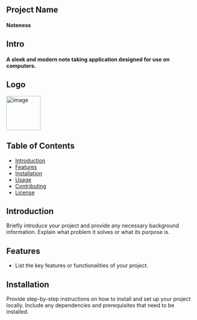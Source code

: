 ## Project Name

#### Noteness


## Intro

#### A sleek and modern note taking application designed for use on computers. 


## Logo 

<img width="91" alt="image" src="https://github.com/MEC0134/noteness/assets/102277976/0f73d7d1-2a4a-4447-a9d7-c9074ebb4dbc">



## Table of Contents

- [Introduction](#introduction)
- [Features](#features)
- [Installation](#installation)
- [Usage](#usage)
- [Contributing](#contributing)
- [License](#license)

## Introduction

Briefly introduce your project and provide any necessary background information. Explain what problem it solves or what its purpose is.

## Features

- List the key features or functionalities of your project.

## Installation

Provide step-by-step instructions on how to install and set up your project locally. Include any dependencies and prerequisites that need to be installed.

